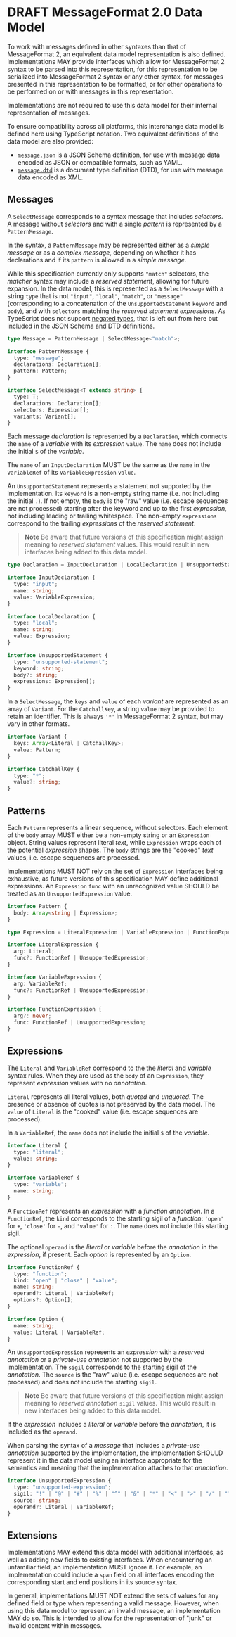 # DRAFT MessageFormat 2.0 Data Model

To work with messages defined in other syntaxes than that of MessageFormat 2,
an equivalent data model representation is also defined.
Implementations MAY provide interfaces which allow
for MessageFormat 2 syntax to be parsed into this representation,
for this representation to be serialized into MessageFormat 2 syntax
or any other syntax,
for messages presented in this representation to be formatted,
or for other operations to be performed on or with messages in this representation.

Implementations are not required to use this data model for their internal representation of messages.

To ensure compatibility across all platforms,
this interchange data model is defined here using TypeScript notation.
Two equivalent definitions of the data model are also provided:

- [`message.json`](./message.json) is a JSON Schema definition,
  for use with message data encoded as JSON or compatible formats, such as YAML.
- [`message.dtd`](./message.dtd) is a document type definition (DTD),
  for use with message data encoded as XML.

## Messages

A `SelectMessage` corresponds to a syntax message that includes _selectors_.
A message without _selectors_ and with a single _pattern_ is represented by a `PatternMessage`.

In the syntax,
a `PatternMessage` may be represented either as a _simple message_ or as a _complex message_,
depending on whether it has declarations and if its `pattern` is allowed in a _simple message_.

While this specification currently only supports `"match"` selectors,
the _matcher_ syntax may include a _reserved statement_,
allowing for future expansion.
In the data model, this is represented as a `SelectMessage` with a string `type`
that is not `"input"`, `"local"`, `"match"`, or `"message"`
(corresponding to a concatenation of the `UnsupportedStatement` `keyword` and `body`),
and with `selectors` matching the _reserved statement_ _expressions_.
As TypeScript does not support [negated types](https://github.com/microsoft/TypeScript/issues/4196#issuecomment-1601404332),
that is left out from here but included in the JSON Schema and DTD definitions.

```ts
type Message = PatternMessage | SelectMessage<"match">;

interface PatternMessage {
  type: "message";
  declarations: Declaration[];
  pattern: Pattern;
}

interface SelectMessage<T extends string> {
  type: T;
  declarations: Declaration[];
  selectors: Expression[];
  variants: Variant[];
}
```

Each message _declaration_ is represented by a `Declaration`,
which connects the `name` of a _variable_
with its _expression_ `value`.
The `name` does not include the initial `$` of the _variable_.

The `name` of an `InputDeclaration` MUST be the same
as the `name` in the `VariableRef` of its `VariableExpression` `value`.

An `UnsupportedStatement` represents a statement not supported by the implementation.
Its `keyword` is a non-empty string name (i.e. not including the initial `.`).
If not empty, the `body` is the "raw" value (i.e. escape sequences are not processed)
starting after the keyword and up to the first _expression_,
not including leading or trailing whitespace.
The non-empty `expressions` correspond to the trailing _expressions_ of the _reserved statement_.

> **Note**
> Be aware that future versions of this specification
> might assign meaning to _reserved statement_ values.
> This would result in new interfaces being added to
> this data model.

```ts
type Declaration = InputDeclaration | LocalDeclaration | UnsupportedStatement;

interface InputDeclaration {
  type: "input";
  name: string;
  value: VariableExpression;
}

interface LocalDeclaration {
  type: "local";
  name: string;
  value: Expression;
}

interface UnsupportedStatement {
  type: "unsupported-statement";
  keyword: string;
  body?: string;
  expressions: Expression[];
}
```

In a `SelectMessage`,
the `keys` and `value` of each _variant_ are represented as an array of `Variant`.
For the `CatchallKey`, a string `value` may be provided to retain an identifier.
This is always `'*'` in MessageFormat 2 syntax, but may vary in other formats.

```ts
interface Variant {
  keys: Array<Literal | CatchallKey>;
  value: Pattern;
}

interface CatchallKey {
  type: "*";
  value?: string;
}
```

## Patterns

Each `Pattern` represents a linear sequence, without selectors.
Each element of the `body` array MUST either be a non-empty string or an `Expression` object.
String values represent literal _text_,
while `Expression` wraps each of the potential _expression_ shapes.
The `body` strings are the "cooked" _text_ values, i.e. escape sequences are processed.

Implementations MUST NOT rely on the set of `Expression` interfaces being exhaustive,
as future versions of this specification MAY define additional expressions.
An `Expression` `func` with an unrecognized value SHOULD be treated as an `UnsupportedExpression` value.

```ts
interface Pattern {
  body: Array<string | Expression>;
}

type Expression = LiteralExpression | VariableExpression | FunctionExpression;

interface LiteralExpression {
  arg: Literal;
  func?: FunctionRef | UnsupportedExpression;
}

interface VariableExpression {
  arg: VariableRef;
  func?: FunctionRef | UnsupportedExpression;
}

interface FunctionExpression {
  arg?: never;
  func: FunctionRef | UnsupportedExpression;
}
```

## Expressions

The `Literal` and `VariableRef` correspond to the the _literal_ and _variable_ syntax rules.
When they are used as the `body` of an `Expression`,
they represent _expression_ values with no _annotation_.

`Literal` represents all literal values, both _quoted_ and _unquoted_.
The presence or absence of quotes is not preserved by the data model.
The `value` of `Literal` is the "cooked" value (i.e. escape sequences are processed).

In a `VariableRef`, the `name` does not include the initial `$` of the _variable_.

```ts
interface Literal {
  type: "literal";
  value: string;
}

interface VariableRef {
  type: "variable";
  name: string;
}
```

A `FunctionRef` represents an _expression_ with a _function_ _annotation_.
In a `FunctionRef`,
the `kind` corresponds to the starting sigil of a _function_:
`'open'` for `+`, `'close'` for `-`, and `'value'` for `:`.
The `name` does not include this starting sigil.

The optional `operand` is the _literal_ or _variable_
before the _annotation_ in the _expression_, if present.
Each _option_ is represented by an `Option`.

```ts
interface FunctionRef {
  type: "function";
  kind: "open" | "close" | "value";
  name: string;
  operand?: Literal | VariableRef;
  options?: Option[];
}

interface Option {
  name: string;
  value: Literal | VariableRef;
}
```

An `UnsupportedExpression` represents an _expression_ with a
_reserved annotation_ or a _private-use annotation_ not supported
by the implementation.
The `sigil` corresponds to the starting sigil of the _annotation_.
The `source` is the "raw" value (i.e. escape sequences are not processed)
and does not include the starting `sigil`.

> **Note**
> Be aware that future versions of this specification
> might assign meaning to _reserved annotation_ `sigil` values.
> This would result in new interfaces being added to
> this data model.

If the _expression_ includes a _literal_ or _variable_ before the _annotation_,
it is included as the `operand`.

When parsing the syntax of a _message_ that includes a _private-use annotation_
supported by the implementation,
the implementation SHOULD represent it in the data model
using an interface appropriate for the semantics and meaning
that the implementation attaches to that _annotation_.

```ts
interface UnsupportedExpression {
  type: "unsupported-expression";
  sigil: "!" | "@" | "#" | "%" | "^" | "&" | "*" | "<" | ">" | "/" | "?" | "~";
  source: string;
  operand?: Literal | VariableRef;
}
```

## Extensions

Implementations MAY extend this data model with additional interfaces,
as well as adding new fields to existing interfaces.
When encountering an unfamiliar field, an implementation MUST ignore it.
For example, an implementation could include a `span` field on all interfaces
encoding the corresponding start and end positions in its source syntax.

In general,
implementations MUST NOT extend the sets of values for any defined field or type
when representing a valid message.
However, when using this data model to represent an invalid message,
an implementation MAY do so.
This is intended to allow for the representation of "junk" or invalid content within messages.
